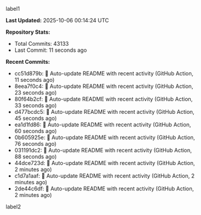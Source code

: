 
label1 
<!-- ACTIVITY_START -->
**Last Updated:** 2025-10-06 00:14:24 UTC

**Repository Stats:**
- Total Commits: 43133
- Last Commit: 11 seconds ago

**Recent Commits:**
- cc51d879b: 🤖 Auto-update README with recent activity (GitHub Action, 11 seconds ago)
- 8eea7f0c4: 🤖 Auto-update README with recent activity (GitHub Action, 23 seconds ago)
- 80f64b2cf: 🤖 Auto-update README with recent activity (GitHub Action, 33 seconds ago)
- d477bcdc5: 🤖 Auto-update README with recent activity (GitHub Action, 45 seconds ago)
- ea1d1fd86: 🤖 Auto-update README with recent activity (GitHub Action, 60 seconds ago)
- 0b605925e: 🤖 Auto-update README with recent activity (GitHub Action, 76 seconds ago)
- 031191dc2: 🤖 Auto-update README with recent activity (GitHub Action, 88 seconds ago)
- 44dce723d: 🤖 Auto-update README with recent activity (GitHub Action, 2 minutes ago)
- c1d7a1aaf: 🤖 Auto-update README with recent activity (GitHub Action, 2 minutes ago)
- 2de44c6df: 🤖 Auto-update README with recent activity (GitHub Action, 2 minutes ago)
<!-- ACTIVITY_END -->

label2
